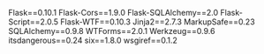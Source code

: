 Flask==0.10.1
Flask-Cors==1.9.0
Flask-SQLAlchemy==2.0
Flask-Script==2.0.5
Flask-WTF==0.10.3
Jinja2==2.7.3
MarkupSafe==0.23
SQLAlchemy==0.9.8
WTForms==2.0.1
Werkzeug==0.9.6
itsdangerous==0.24
six==1.8.0
wsgiref==0.1.2
